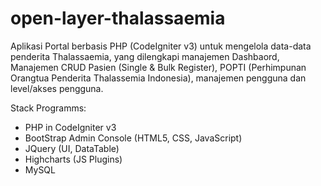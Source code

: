 # open-layer-thalassaemia
Aplikasi Portal berbasis PHP (CodeIgniter v3) untuk mengelola data-data penderita Thalassaemia, yang dilengkapi manajemen Dashbaord, Manajemen CRUD Pasien (Single & Bulk Register), POPTI (Perhimpunan Orangtua Penderita Thalassemia Indonesia), manajemen pengguna dan level/akses pengguna.

Stack Programms:
- PHP in CodeIgniter v3
- BootStrap Admin Console (HTML5, CSS, JavaScript)
- JQuery (UI, DataTable)
- Highcharts (JS Plugins)
- MySQL
